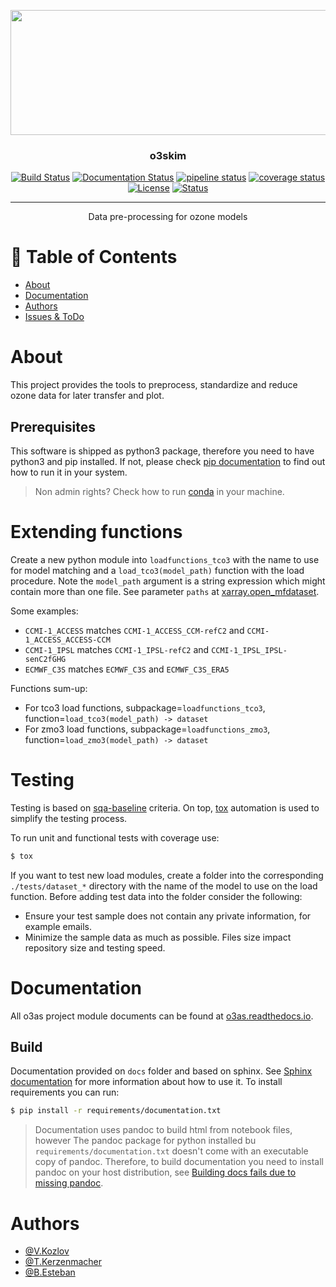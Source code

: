 <p align="center">
   <img src="https://o3as.data.kit.edu/img/header-bg.jpg" width="850" height="200">
</p>

<h3 align="center">o3skim</h3>

<div align="center">

  [![Build Status](https://jenkins.eosc-synergy.eu/buildStatus/icon?job=eosc-synergy-org%2Fo3skim%2Fmain)](https://jenkins.eosc-synergy.eu/job/eosc-synergy-org/job/o3skim/job/main)
  [![Documentation Status](https://readthedocs.org/projects/o3as/badge/?version=latest)](https://o3as.readthedocs.io/en/latest/?badge=latest)
  [![pipeline status](https://git.scc.kit.edu/synergy.o3as/o3skim/badges/main/pipeline.svg)](https://git.scc.kit.edu/synergy.o3as/o3skim/-/commits/main)
  [![coverage status](https://git.scc.kit.edu/synergy.o3as/o3skim/badges/main/coverage.svg)](https://git.scc.kit.edu/synergy.o3as/o3skim/-/commits/main)
  [![License](https://img.shields.io/badge/license-GPL-blue.svg)](https://git.scc.kit.edu/synergy.o3as/o3skim/-/commits/main)
  [![Status](https://img.shields.io/badge/status-building-blue.svg)](https://git.scc.kit.edu/synergy.o3as/o3skim/-/commits/main) 

</div>

---

<p align="center"> Data pre-processing for ozone models 
    <br> 
</p>

# 📝 Table of Contents
- [About](#about)
- [Documentation](https://o3as.readthedocs.io/en/latest)
- [Authors](#authors)
- [Issues & ToDo](https://git.scc.kit.edu/synergy.o3as/o3skim/-/issues)

# About <a name = "about"></a>
This project provides the tools to preprocess, standardize and reduce ozone data for later transfer and plot. 

## Prerequisites
This software is shipped as python3 package, therefore you need to have python3 
and pip installed. If not, please check [pip documentation](https://pip.pypa.io/en/stable/installing/) to find out how to run it in your system.

> Non admin rights? Check how to run [conda](https://docs.conda.io/en/latest/) in your machine.


# Extending functions
Create a new python module into `loadfunctions_tco3` with the name to use for model matching and a `load_tco3(model_path)` function with the load procedure. Note the `model_path` argument is a string expression which might contain more than one file. See parameter `paths` at [xarray.open_mfdataset](https://docs.xarray.dev/en/stable/generated/xarray.open_mfdataset.html).

Some examples:
 - `CCMI-1_ACCESS` matches `CCMI-1_ACCESS_CCM-refC2` and `CCMI-1_ACCESS_ACCESS-CCM`
 - `CCMI-1_IPSL` matches `CCMI-1_IPSL-refC2` and `CCMI-1_IPSL_IPSL-senC2fGHG`
 - `ECMWF_C3S` matches `ECMWF_C3S` and `ECMWF_C3S_ERA5`

Functions sum-up:
 - For tco3 load functions, subpackage=`loadfunctions_tco3`, function=`load_tco3(model_path) -> dataset`
 - For zmo3 load functions, subpackage=`loadfunctions_zmo3`, function=`load_zmo3(model_path) -> dataset`


# Testing <a name = "testing"></a>
Testing is based on [sqa-baseline](https://indigo-dc.github.io/sqa-baseline/) criteria. On top, [tox](https://tox.readthedocs.io/en/latest/) automation is used to simplify the testing process.

To run unit and functional tests with coverage use:
```sh
$ tox
```

If you want to test new load modules, create a folder into the corresponding `./tests/dataset_*` directory with the name of the model to use on the load function. Before adding test data into the folder consider the following:
 - Ensure your test sample does not contain any private information, for example emails.
 - Minimize the sample data as much as possible. Files size impact repository size and testing speed. 

# Documentation <a name = "doc"></a>
All o3as project module documents can be found at [o3as.readthedocs.io](https://o3as.readthedocs.io/en/latest/). 

## Build
Documentation provided on `docs` folder and based on sphinx. See 
[Sphinx documentation](https://www.sphinx-doc.org/en/master/usage/quickstart.html)
for more information about how to use it. To install requirements you can run:

```bash
$ pip install -r requirements/documentation.txt
```

> Documentation uses pandoc to build html from notebook files, however 
The pandoc package for python installed bu `requirements/documentation.txt`
doesn't come with an executable copy of pandoc. Therefore, 
to build documentation you need to install pandoc on your host distribution, see
[Building docs fails due to missing pandoc](https://stackoverflow.com/questions/62398231/building-docs-fails-due-to-missing-pandoc).


# Authors <a name = "authors"></a>
- [@V.Kozlov](https://git.scc.kit.edu/eo9869)
- [@T.Kerzenmacher](https://git.scc.kit.edu/px5501)
- [@B.Esteban](https://git.scc.kit.edu/zr5094)

